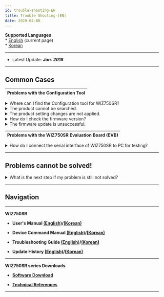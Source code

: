 ```yaml
---
id: trouble-shooting-EN
title: Trouble Shooting-[EN]
date: 2020-04-08
---
```


**Supported Languages**  
\* [English](./Trouble-Shooting-EN.md) (current page)  
\* [Korean](./Trouble-Shooting-KO.md)

-----

  - Latest Update: ***Jan. 2018***

-----

## Common Cases

| Problems with the Configuration Tool |
| ------------------------------------ |

<details>
<summary>Where can I find the Configuration tool for WIZ750SR?</summary>

- WIZ750SR is a product designed to be compatible with WIZ107/108SR.
  Thus there is not a separate Configuration tool exclusively for
  WIZ750SR and users should use the WIZ107/107SR Configuration tool.

- The latest version Configuration tool can be downloaded at this [download page](./Download.md).

</details>

<details>
 <summary>The product cannot be searched.</summary>

  - Check the power and Ethernet cable’s connection first.

  - Check if the ping request from PC to module is successful.
      - When using Windows
        1.  Run \> Enter 'cmd' (windows command line)
        2.  ping 192.168.xxx.xxx (enter the allocated IP address)
        3.  Check response

|                                                         |
| ------------------------------------------------------- |
| ![](/img/products/wiz750sr/troubleshooting/windows_cmd.png) |
| Entering 'cmd' command on Windows Run                   |

|                                                            |
| ---------------------------------------------------------- |
| ![](/img/products/wiz750sr/troubleshooting/ping_success_0.png) |
| Ping request / reply success                               |

|                                                           |
| --------------------------------------------------------- |
| ![](/img/products/wiz750sr/troubleshooting/ping_failed_0.png) |
| Ping request / reply failed                               |

  - Use **UDP broadcast, port 50001** in order to use the UDP
    Search from the configuration tool of WIZ750SR. Please test after
    closing the **OS firewall and virus programs**. 

  - If there is a problem with the UDP port, users can change the OS
    inbound / outbound port settings to open the Search & firmware
    update port (UDP/TCP 50001, TCP 50002).

  - If multiple network adaptors are used, an error can occur in sending
    the packet in the correct order of the network interface Metric.
    Deactivate all other adaptors except the one that is used for OS
    setting in order to test again.
      - This problem can occur because of the virtual Ethernet adaptor,
        which is used for the networking of Virtual Machines like VMware
        or Virtual Box is used.

</details>

<details>
<summary>The product setting changes are not applied.</summary>

  - Click the ‘Setting’ icon from the Configuration tool after changing
    the product setting; then the product will restart and the changes
    will be applied.

|                                                       |
| ----------------------------------------------------- |
| ![](/img/products/wiz750sr/gettingstarted/configtool.png) |
| WIZ107/108SR & **WIZ750SR** Configuration Tool        |

</details>

<details>
<summary>How do I check the firmware version?</summary>

1.  Click 'Search' and click the \[+\] MAC address to check the product information
2.  Check the ‘Firmware version' 

  - User can check the latest firmware version at the [product update history page](./Series-Update-History-EN.md) and [download page](./Download.md).

</details>

<details>
<summary>The firmware update is unsuccessful.</summary>

  - WIZ750SR has an internal TCP server for firmware updates.
      - TCP port number: 50002

  - Check if the ping request from PC to module is successful.
      - When using Windows
        1.  Run \> Enter 'cmd' (windows command line)
        2.  ping 192.168.xxx.xxx (enter the allocated IP address)
        3.  Check response

|                                                         |
| ------------------------------------------------------- |
| ![](/img/products/wiz750sr/troubleshooting/windows_cmd.png) |
| Entering 'cmd' command on Windows Run                   |

|                                                            |
| ---------------------------------------------------------- |
| ![](/img/products/wiz750sr/troubleshooting/ping_success_0.png) |
| Ping request / reply success                               |

|                                                           |
| --------------------------------------------------------- |
| ![](/img/products/wiz750sr/troubleshooting/ping_failed_0.png) |
| Ping request / reply failed                               |

  - The IP WIZ750SR and IP of the PC running the configuration tool must
    be identical in order to update the firmware.
      - In **DHCP mode** (automatic IP allocation), the PC and WIZ750Sr
        must have the same router allocate IP.
      - In **Static mode** (manual IP allocation), set as shown below.
          - 예) Product IP address: 192.168.11.2
          - 예) PC IP address: 192.168.11.3 (Same Class C private IPv4
            address range, Different IP address)

</details>

| Problems with the WIZ750SR Evaluation Board (EVB) |
| ------------------------------------------------- |

<details>
<summary>How do I connect the serial interface of WIZ750SR to PC for testing?</summary>

- There are two versions of the WIZ750SR evaluation board, RS-232/TTL & RS-422/485, and each is composed of a different serial interface connector.

- The **DB9 connector** is provided with the **RS-232/TTL version**; users can connect it to the serial port of the PC or use it with a RS-232 to USB convertor (available at Amazon).

- The **terminal block interface** is provided with the **RS-422/485 version**; this is used to connect to the user’s serial device. If the user wishes to connect with the PC, an RS-422/485 to USB connector (available at Amazon) is needed.

</details>

-----

## Problems cannot be solved\!


<details>
<summary>What is the next step if my problem is still not solved?</summary>

  - Users can ask questions at the [WIZnet Forum](https://maker.wiznet.io/forum/).
      - https://maker.wiznet.io/forum/

  - All WIZnet products have a **warranty of 1 year from the purchase date**.
  - Contact the person you purchased the product from and request a **RMA**.

</details>

-----

## Navigation

-----

 **WIZ750SR** 

  - **User's Manual [(English)](./Users-Manual-EN.md)/[(Korean)](./Users-Manual-KO.md)** 
  
  - **Device Command Manual [(English)](./Command-Manual-EN.md)/[(Korean)](./Command-Manual-KO.md)**
  
  - **Troubleshooting Guide [(English)](./Trouble-Shooting-EN.md)/[(Korean)](./Trouble-Shooting-KO.md)**
  
  - **Update History [(English)](./Series-Update-History-EN.md)/[(Korean)](./Series-Update-History-KO.md)**
  
-----

**WIZ750SR series Downloads** 

  - **[Software Download](./Download.md)**

  - **[Technical References](./Technical-References.md)**

-----

